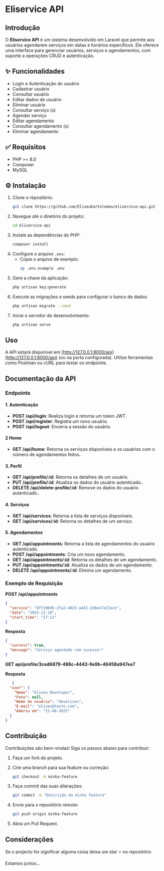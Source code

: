 # Eliservice API

## Introdução
O **Eliservice API** é um sistema desenvolvido em Laravel que permite aos usuários agendarem serviços em datas e horários específicos. Ele oferece uma interface para gerenciar usuários, serviços e agendamentos, com suporte a operações CRUD e autenticação.

## ✨ Funcionalidades

- Login e Autenticação do usuário
- Cadastrar usuário
- Consultar usuário
- Editar dados de usuário
- Eliminar usuário
- Consultar serviço (s)
- Agendar serviço
- Editar agendamento
- Consultar agendamento (s)
- Eliminar agendamento

## ✅ Requisitos
- PHP >= 8.0
- Composer
- MySQL

## ⚙️ Instalação
1. Clone o repositório:
   ```bash
   git clone https://github.com/Eliseubartolomeu/eliservice-api.git
   ```
2. Navegue até o diretório do projeto:
   ```bash
   cd eliservice-api
   ```
3. Instale as dependências do PHP:
   ```bash
   composer install
   ```
4. Configure o arquivo `.env`:
   - Copie o arquivo de exemplo:
     ```bash
     cp .env.example .env
     ```
5. Gere a chave da aplicação:
   ```bash
   php artisan key:generate
   ```
6. Execute as migrações e seeds para configurar o banco de dados:
   ```bash
   php artisan migrate --seed
   ```
7. Inicie o servidor de desenvolvimento:
   ```bash
   php artisan serve
   ```

## Uso
A API estará disponível em [http://127.0.0.1:8000/api](http://127.0.0.1:8000/api) (ou na porta configurada). Utilize ferramentas como Postman ou cURL para testar os endpoints.

## Documentação da API

### Endpoints

#### 1. **Autenticação**
- **POST /api/login**: Realiza login e retorna um token JWT.
- **POST /api/register**: Registra um novo usuário.
- **POST /api/logout**: Encerra a sessão do usuário.

#### 2 **Home**
- **GET /api/home**: Retorna os serviços disponiveis e os usuários com o número de agendamentos feitos.

#### 3. **Perfil**
- **GET /api/profile/:id**: Retorna os detalhes de um usuário.
- **PUT /api/profile/:id**: Atualiza os dados do usuário autenticado..
- **DELETE /api/delete-profile/:id**: Remove os dados do usuário autenticado..

#### 4. **Serviços**
- **GET /api/services**: Retorna a lista de serviços disponíveis.
- **GET /api/services/:id**: Retorna os detalhes de um serviço.

#### 5. **Agendamentos**
- **GET /api/appointments**: Retorna a lista de agendamentos do usuário autenticado.
- **POST /api/appointments**: Cria um novo agendamento.
- **GET /api/appointments/:id**: Retorna os detalhes de um agendamento.
- **PUT /api/appointments/:id**: Atualiza os dados de um agendamento.
- **DELETE /api/appointments/:id**: Elimina um agendamento.


### Exemplo de Requisição
**POST /api/appointments**
```json
{ 
  "service": "8ff200db-2fa2-4823-a4d2-2d6ee7a72ace",
  "date": "2025-11-10",
  "start_time": "17:11"
}


```

**Resposta**
```json
{
  "success": true,
  "message": "Serviço agendado com sucesso!"
}
```

**GET api/profile/3ced6879-488c-4443-9e9b-46458a947ee7**

**Resposta**
```json
   {
  "user": {
    "Nome": "Eliseu Developer",
    "Foto": null,
    "Nome de usuário": "develiseu",
    "E-mail": "eliseu@teste.com",
    "Aderiu em": "21-08-2025"
  }
}
```


## Contribuição

Contribuições são bem-vindas! Siga os passos abaixo para contribuir:

1. Faça um fork do projeto. 
  
2. Crie uma branch para sua feature ou correção:
   ```bash
   git checkout -b minha-feature
   ```
3. Faça commit das suas alterações:
   ```bash
   git commit -m "Descrição da minha feature"
   ```
4. Envie para o repositório remoto:
   ```bash
   git push origin minha-feature
   ```
5. Abra um Pull Request.

## Considerações

Se o projecto for significar alguma coisa deixa um star ⭐ no repositório

Estamos juntos...